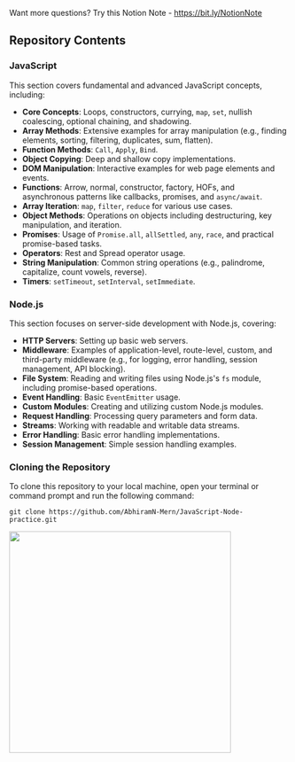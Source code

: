 Want more questions? Try this Notion  Note - https://bit.ly/NotionNote
## Repository Contents

### JavaScript

This section covers fundamental and advanced JavaScript concepts, including:

* **Core Concepts**: Loops, constructors, currying, `map`, `set`, nullish coalescing, optional chaining, and shadowing.
* **Array Methods**: Extensive examples for array manipulation (e.g., finding elements, sorting, filtering, duplicates, sum, flatten).
* **Function Methods**: `Call`, `Apply`, `Bind`.
* **Object Copying**: Deep and shallow copy implementations.
* **DOM Manipulation**: Interactive examples for web page elements and events.
* **Functions**: Arrow, normal, constructor, factory, HOFs, and asynchronous patterns like callbacks, promises, and `async/await`.
* **Array Iteration**: `map`, `filter`, `reduce` for various use cases.
* **Object Methods**: Operations on objects including destructuring, key manipulation, and iteration.
* **Promises**: Usage of `Promise.all`, `allSettled`, `any`, `race`, and practical promise-based tasks.
* **Operators**: Rest and Spread operator usage.
* **String Manipulation**: Common string operations (e.g., palindrome, capitalize, count vowels, reverse).
* **Timers**: `setTimeout`, `setInterval`, `setImmediate`.

### Node.js

This section focuses on server-side development with Node.js, covering:

* **HTTP Servers**: Setting up basic web servers.
* **Middleware**: Examples of application-level, route-level, custom, and third-party middleware (e.g., for logging, error handling, session management, API blocking).
* **File System**: Reading and writing files using Node.js's `fs` module, including promise-based operations.
* **Event Handling**: Basic `EventEmitter` usage.
* **Custom Modules**: Creating and utilizing custom Node.js modules.
* **Request Handling**: Processing query parameters and form data.
* **Streams**: Working with readable and writable data streams.
* **Error Handling**: Basic error handling implementations.
* **Session Management**: Simple session handling examples.

### Cloning the Repository
To clone this repository to your local machine, open your terminal or command prompt and run the following command:

```
git clone https://github.com/AbhiramN-Mern/JavaScript-Node-practice.git
```

<img src="https://github.com/Anmol-Baranwal/Cool-GIFs-For-GitHub/assets/74038190/491e3e44-11a0-487a-b07b-717f677bbe4a" width="400">


